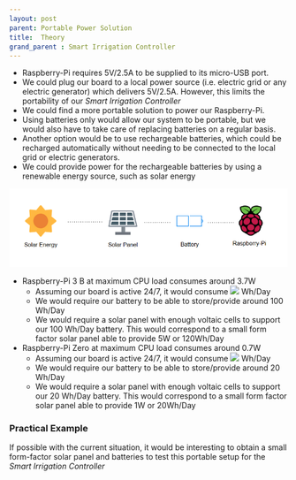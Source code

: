 ```yaml
---
layout: post
parent: Portable Power Solution
title:  Theory
grand_parent : Smart Irrigation Controller
---
```


- Raspberry-Pi requires 5V/2.5A to be supplied to its micro-USB port.
- We could plug our board to a local power source (i.e. electric grid or any electric generator) which delivers 5V/2.5A. However, this limits the portability of our *Smart Irrigation Controller*
- We could find a more portable solution to power our Raspberry-Pi.
- Using batteries only would allow our system to be portable, but we would also have to take care of replacing batteries on a regular basis.
- Another option would be to use rechargeable batteries,  which could be recharged automatically without needing to be connected to the local grid or electric generators.
- We could provide power for the rechargeable batteries by using a renewable energy source, such as solar energy

![image info](../../../assets/images/Diagram-Solar-Energy.PNG)

- Raspberry-Pi 3 B at maximum CPU load consumes around 3.7W
  - Assuming our board is active 24/7, it would consume <img src="https://render.githubusercontent.com/render/math?math=3.7*24 = 88.8"> Wh/Day
  - We would require our battery to be able to store/provide around 100 Wh/Day
  - We would require a solar panel with enough voltaic cells to support our 100 Wh/Day battery. This would correspond to a small form factor solar panel able to provide 5W or 120Wh/Day
- Raspberry-Pi Zero at maximum CPU load consumes around 0.7W
  - Assuming our board is active 24/7, it would consume <img src="https://render.githubusercontent.com/render/math?math=0.7*24 = 16.8"> Wh/Day
  - We would require our battery to be able to store/provide around 20 Wh/Day
  - We would require a solar panel with enough voltaic cells to support our 20 Wh/Day battery. This would correspond to a small form factor solar panel able to provide 1W or 20Wh/Day

### Practical Example

If possible with the current situation, it would be interesting to obtain a small form-factor solar panel and batteries to test this portable setup for the *Smart Irrigation Controller*